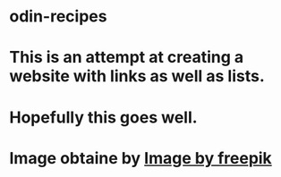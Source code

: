 # odin-recipes
# This is an attempt at creating a website with links as well as lists.
# Hopefully this goes well.
# Image obtaine by <a href="https://www.freepik.com/free-ai-image/close-up-banana-smoothie_94955193.htm">Image by freepik</a>